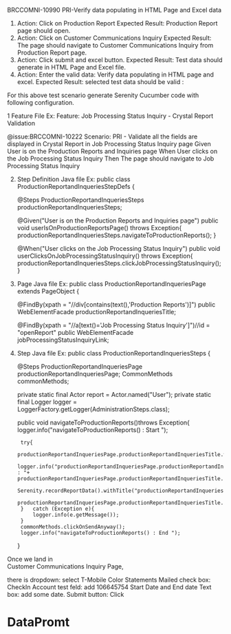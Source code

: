 BRCCOMNI-10990
PRI-Verify data populating in HTML Page and Excel data

1. Action: Click on Production Report
	Expected Result: Production Report page should open.
2. Action: Click on Customer Communications Inquiry
	Expected Result: The page should navigate to Customer Communications Inquiry from Production Report page.
3. Action: Click submit and excel button.
	Expected Result: Test data should generate in HTML Page and Excel file.
4. Action: Enter the valid data: Verify data populating in HTML page and excel.
	Expected Result: selected test data should be valid :

For this above test scenario generate Serenity Cucumber code with following configuration.

1 Feature File
	Ex: Feature: Job Processing Status Inquiry - Crystal Report Validation

  @issue:BRCCOMNI-10222
  Scenario: PRI - Validate all the fields are displayed in Crystal Report in Job Processing Status Inquiry page
    Given User is on the Production Reports and Inquiries page
    When User clicks on the Job Processing Status Inquiry
    Then The page should navigate to Job Processing Status Inquiry


2. Step Definition Java file
	Ex: public class ProductionReportandInqueriesStepDefs {

    @Steps
    ProductionReportandInqueriesSteps productionReportandInqueriesSteps;


    @Given("User is on the Production Reports and Inquiries page")
    public void userIsOnProductionReportsPage() throws Exception{
        productionReportandInqueriesSteps.navigateToProductionReports();
    }

    @When("User clicks on the Job Processing Status Inquiry")
    public void userClicksOnJobProcessingStatusInquiry() throws Exception{
        productionReportandInqueriesSteps.clickJobProcessingStatusInquiry();
    }

3. Page Java file
	Ex: public class ProductionReportandInqueriesPage extends PageObject {

    @FindBy(xpath = "//div[contains(text(),'Production Reports')]")
    public WebElementFacade  productionReportandInqueriesTitle;

    @FindBy(xpath = "//a[text()='Job Processing Status Inquiry']")//id = "openReport"
    public WebElementFacade jobProcessingStatusInquiryLink;

4. Step Java file
	Ex: public class ProductionReportandInqueriesSteps {


    @Steps
    ProductionReportandInqueriesPage productionReportandInqueriesPage;
    CommonMethods commonMethods;

    private static final Actor report = Actor.named("User");
    private static final Logger logger = LoggerFactory.getLogger(AdministrationSteps.class);

    public void navigateToProductionReports()throws Exception{
        logger.info("navigateToProductionReports() : Start ");

        try{
            productionReportandInqueriesPage.productionReportandInqueriesTitle.waitUntilClickable();
            logger.info("productionReportandInqueriesPage.productionReportandInqueriesTitle.isDisplayed() : "+ productionReportandInqueriesPage.productionReportandInqueriesTitle.isDisplayed());
            Serenity.recordReportData().withTitle("productionReportandInqueriesPage.productionReportandInqueriesTitle.isDisplayed()");
            productionReportandInqueriesPage.productionReportandInqueriesTitle.click();
        }   catch (Exception e){
            logger.info(e.getMessage());
        }
        commonMethods.clickOnSendAnyway();
        logger.info("navigateToProductionReports() : End ");
    }


Once we land in 	
Customer Communications Inquiry Page,

there is dropdown: select T-Mobile Color Statements
Mailed check box: CheckIn
Account test feld: add 106645754
Start Date and End date Text box: add some date.
Submit button: Click

# DataPromt



